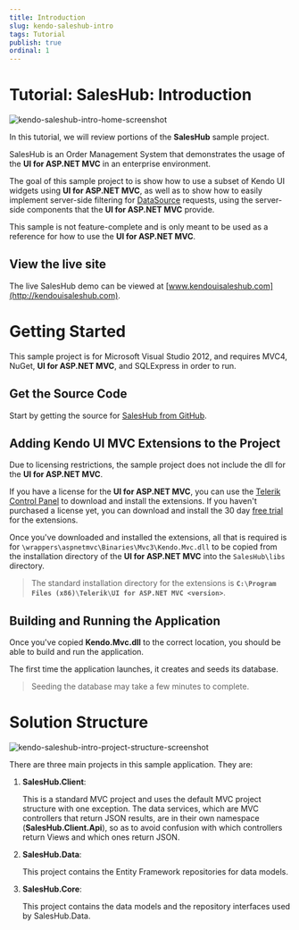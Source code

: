 ```yaml
---
title: Introduction
slug: kendo-saleshub-intro
tags: Tutorial
publish: true
ordinal: 1
---
```


# Tutorial: SalesHub: Introduction

![kendo-saleshub-intro-home-screenshot](images/kendo-saleshub-intro-home-screenshot.png)

In this tutorial, we will review portions of the **SalesHub** sample project.

SalesHub is an Order Management System that demonstrates the usage of the **UI for ASP.NET MVC** in
an enterprise environment.

The goal of this sample project to is show how to use a subset of Kendo UI widgets using **UI for ASP.NET MVC**, as well as
to show how to easily implement server-side filtering for [DataSource](/api/framework/datasource) requests, using the
server-side components that the **UI for ASP.NET MVC** provide.

This sample is not feature-complete and is only meant to be used as a reference for how to use the **UI for ASP.NET MVC**.

## View the live site

The live SalesHub demo can be viewed at [www.kendouisaleshub.com](http://kendouisaleshub.com).

# Getting Started

This sample project is for Microsoft Visual Studio 2012, and requires MVC4, NuGet, **UI for ASP.NET MVC**, and SQLExpress in order to run.

## Get the Source Code

Start by getting the source for [SalesHub from GitHub](https://github.com/telerik/kendo-saleshub-demo).

## Adding Kendo UI MVC Extensions to the Project

Due to licensing restrictions, the sample project does not include the dll for the **UI for ASP.NET MVC**.

If you have a license for the **UI for ASP.NET MVC**, you can use the [Telerik Control Panel](http://www.telerik.com/download-trial-file.aspx?pid=972)
to download and install the extensions. If you haven't purchased a license yet, you can download and install the 30 day [free trial](http://www.telerik.com/download/kendo-ui-complete)
for the extensions.

Once you've downloaded and installed the extensions, all that is required is for `\wrappers\aspnetmvc\Binaries\Mvc3\Kendo.Mvc.dll` to be copied from the installation
directory of the **UI for ASP.NET MVC** into the `SalesHub\libs` directory.

> The standard installation directory for the extensions is **`C:\Program Files (x86)\Telerik\UI for ASP.NET MVC <version>`**.

## Building and Running the Application

Once you've copied **Kendo.Mvc.dll** to the correct location, you should be able to build and run the application.

The first time the application launches, it creates and seeds its database.

> Seeding the database may take a few minutes to complete.

# Solution Structure

![kendo-saleshub-intro-project-structure-screenshot](images/kendo-saleshub-intro-project-structure-screenshot.png)

There are three main projects in this sample application. They are:

1. **SalesHub.Client**:

    This is a standard MVC project and uses the default MVC project structure with one exception. The data services, which
    are MVC controllers that return JSON results, are in their own namespace (**SalesHub.Client.Api**), so as to avoid confusion
    with which controllers return Views and which ones return JSON.

2. **SalesHub.Data**:

    This project contains the Entity Framework repositories for data models.

3. **SalesHub.Core**:

    This project contains the data models and the repository interfaces used by SalesHub.Data.
